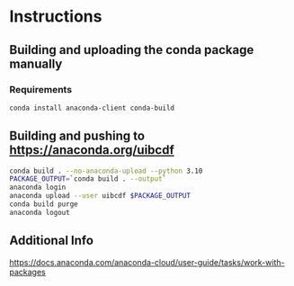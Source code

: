 # Instructions

## Building and uploading the conda package manually

### Requirements

```bash
conda install anaconda-client conda-build
```

## Building and pushing to https://anaconda.org/uibcdf

```bash
conda build . --no-anaconda-upload --python 3.10
PACKAGE_OUTPUT=`conda build . --output`
anaconda login
anaconda upload --user uibcdf $PACKAGE_OUTPUT
conda build purge
anaconda logout
```

## Additional Info
https://docs.anaconda.com/anaconda-cloud/user-guide/tasks/work-with-packages
